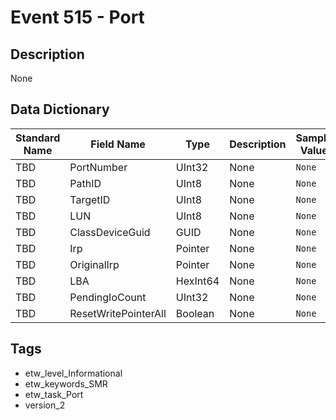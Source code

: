 # Event 515 - Port

## Description
None

## Data Dictionary
|Standard Name|Field Name|Type|Description|Sample Value|
|---|---|---|---|---|
|TBD|PortNumber|UInt32|None|`None`|
|TBD|PathID|UInt8|None|`None`|
|TBD|TargetID|UInt8|None|`None`|
|TBD|LUN|UInt8|None|`None`|
|TBD|ClassDeviceGuid|GUID|None|`None`|
|TBD|Irp|Pointer|None|`None`|
|TBD|OriginalIrp|Pointer|None|`None`|
|TBD|LBA|HexInt64|None|`None`|
|TBD|PendingIoCount|UInt32|None|`None`|
|TBD|ResetWritePointerAll|Boolean|None|`None`|

## Tags
* etw_level_Informational
* etw_keywords_SMR
* etw_task_Port
* version_2